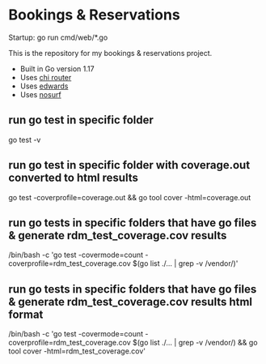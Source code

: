 # Bookings & Reservations

Startup:
go run cmd/web/*.go

This is the repository for my bookings & reservations project.

- Built in Go version 1.17
- Uses [chi router](https://github.com/go-chi/chi)
- Uses [edwards](https://github.com/alexedwards/scs)
- Uses [nosurf](https://github.com/justinas/nosurf)

## run go test in specific folder
go test -v

## run go test in specific folder with coverage.out converted to html results
go test -coverprofile=coverage.out && go tool cover -html=coverage.out

## run go tests in specific folders that have go files & generate rdm_test_coverage.cov results
/bin/bash -c 'go test -covermode=count -coverprofile=rdm_test_coverage.cov $(go list ./... | grep -v /vendor/)'

## run go tests in specific folders that have go files & generate rdm_test_coverage.cov results html format
/bin/bash -c 'go test -covermode=count -coverprofile=rdm_test_coverage.cov $(go list ./... | grep -v /vendor/) && go tool cover -html=rdm_test_coverage.cov'